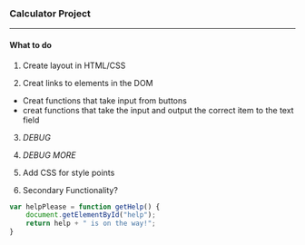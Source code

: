 ### Calculator Project
----

#### What to do

1. Create layout in HTML/CSS

2. Creat links to elements in the DOM
  - Creat functions that take input from buttons
  - creat functions that take the input and output the correct item to the text field

3. _DEBUG_

4. *DEBUG MORE*

5. Add CSS for style points

6. Secondary Functionality?

```javascript
var helpPlease = function getHelp() {
	document.getElementById("help");
	return help + " is on the way!";
}
```